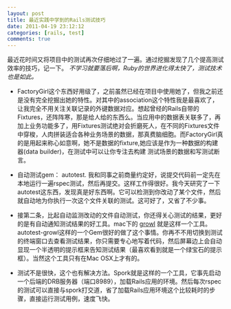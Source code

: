 ```yaml
---
layout: post
title: 最近实践中学到的Rails测试技巧
date: 2011-04-19 23:12:12
categories: [rails, test]
comments: true
---                     
```


最近花时间又将项目中的测试再次仔细地过了一遍。通过挖掘发现了几个提高测试效率的技巧，记一下。 _不学习就要落后啊，Ruby的世界进化得太快了，测试技术也是如此。_   

+ FactoryGirl这个东西好用级了，之前虽然已经在项目中使用她了，但我之前还是没有完全挖掘出她的特性。对其中的association这个特性我是最喜欢了，让我完全不用关注关联记录的外键数据对应。想起曾经的Rails自带的Fixtures，还阵阵寒，那是给人给的东西么。当应用中的数据表关联多了，再加上业务功能多了，用Fixtures测试绝对会折磨死人，在不同的Fixtures文件中穿梭，人肉拼装适合各种业务场景的数据，那真费脑细胞。而FactoryGirl真的是用起来称心如意啊，她不是数据的fixture,她应该是作为一种数据的构建器(data builder)，在测试中可以让你专注去构建 测试场景的数据和写测试断言。
 
+ 自动测试gem： autotest. 我和同事之前商量约定好，说提交代码前一定先在本地运行一遍rspec测试，然后再提交。这样工作得很好。我今天研究了一下autotest这东西，发现真是好东西啊。它可以检测到你改动了某个文件，然后就自动地为你执行一次这个文件关联的测试。这可好了，又省了不少事。 

+ 接第二条，比起自动监测改动的文件自动测试，你还得关心测试的结果，更好的是有自动通知测试结果的好工具。mac下的 [growl](http://growl.info/) 就是这样一个工具。autotest-growl这样的一个Gem很好的做了这个事情。你再不不用切换到测试的终端窗口去查看测试结果，你只需要专心地写着代码，然后屏幕边上会自动显现一个半透明的提示框来告知测试结果（最喜欢看到就是一个绿宝石的提示框）。当然这个工具只有在Mac OSX上才有的。 

+ 测试不是很快，这个也有解决方法。Spork就是这样的一个工具，它事先启动一个后端的DRB服务器（端口8989），加载Rails应用的环境。然后每次rspec的测试可以直接与spork打交道，省了加载Rails应用环境这个比较耗时的步骤，直接运行测试用例，速度飞快。
